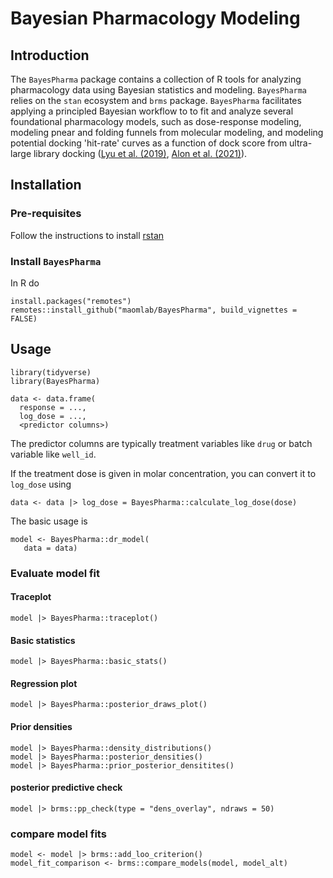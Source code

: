 # Bayesian Pharmacology Modeling

Introduction
------------
The `BayesPharma` package contains a collection of R tools for analyzing pharmacology data using Bayesian statistics and modeling. `BayesPharma` relies on the `stan` ecosystem and `brms` package. `BayesPharma` facilitates applying a principled Bayesian workflow to to fit and analyze several foundational pharmacology models, such as dose-response modeling, modeling pnear and folding funnels from molecular modeling, and modeling potential docking 'hit-rate' curves as a function of dock score from ultra-large library docking ([Lyu et al. (2019)](https://www.nature.com/articles/s41586-019-0917-9), [Alon et al. (2021)](https://www.nature.com/articles/s41586-021-04175-x)). 

Installation
------------

### Pre-requisites
Follow the instructions to install [rstan](https://github.com/stan-dev/rstan/wiki/RStan-Getting-Started)

### Install `BayesPharma`
In R do
```{r}
install.packages("remotes")
remotes::install_github("maomlab/BayesPharma", build_vignettes = FALSE)
```

Usage
-----
```{r}
library(tidyverse)
library(BayesPharma)

data <- data.frame(
  response = ...,
  log_dose = ...,
  <predictor columns>)
```
The predictor columns are typically treatment variables like `drug` or batch
variable like `well_id`.

If the treatment dose is given in molar concentration, you can convert it to
`log_dose` using

```{r}
data <- data |> log_dose = BayesPharma::calculate_log_dose(dose)
```

The basic usage is

```{r}
model <- BayesPharma::dr_model(
   data = data)
```
### Evaluate model fit

#### Traceplot
```{r}
model |> BayesPharma::traceplot()
```
#### Basic statistics
```{r}
model |> BayesPharma::basic_stats()
```
#### Regression plot
```{r}
model |> BayesPharma::posterior_draws_plot()
```
#### Prior densities
```{r}
model |> BayesPharma::density_distributions()
model |> BayesPharma::posterior_densities()
model |> BayesPharma::prior_posterior_densitites()
```
#### posterior predictive check
```{r}
model |> brms::pp_check(type = "dens_overlay", ndraws = 50)
```

### compare model fits
```{r}
model <- model |> brms::add_loo_criterion()
model_fit_comparison <- brms::compare_models(model, model_alt)
```


